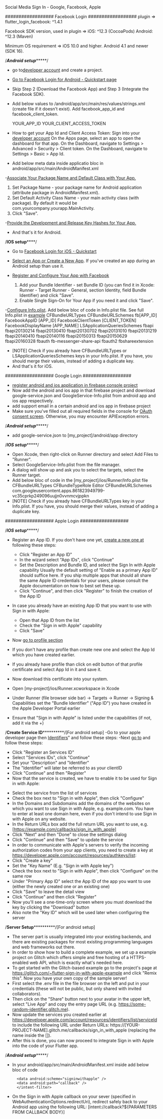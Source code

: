 Social Media Sign In - Google, Facebook, Apple


################## Facebook Login ##################
plugin => flutter_login_facebook: ^1.4.1

Facebook SDK version, used in plugin => iOS: ^12.3 (CocoaPods)
Android: ^12.3 (Maven)


Minimum OS requirement => iOS 10.0 and higher.
Android 4.1 and newer (SDK 16).

/***************Android setup********************/
- go to[developer account](https://developers.facebook.com/) and create a project.
- [Go to Facebook Login for Android - Quickstart page](https://developers.facebook.com/docs/facebook-login/android?locale=en_US#1--select-an-app-or-create-a-new-app)
- Skip Step 2 (Download the Facebook App) and Step 3 (Integrate the Facebook SDK).
- Add below values to /android/app/src/main/res/values/strings.xml (create file if it doesn't exist). Add facebook_app_id and facebook_client_token.

  <string name="facebook_app_id">YOUR_APP_ID</string>
  <string name="facebook_client_token">YOUR_CLIENT_ACCESS_TOKEN</string>

- How to get your App Id and Client Access Token:
  Sign into your [developer account](https://developers.facebook.com/)
  On the Apps page, select an app to open the dashboard for that app.
  On the Dashboard, navigate to Settings > Advanced > Security > Client token.
  On the Dashboard, navigate to Settings > Basic > App Id.

- Add below meta data inside applicatio bloc in android/app/src/main/AndroidManifest.xml

    <meta-data android:name="com.facebook.sdk.ApplicationId" android:value="@string/facebook_app_id"/>
    <meta-data android:name="com.facebook.sdk.ClientToken" android:value="@string/facebook_client_token"/>

-[Associate Your Package Name and Default Class with Your App.](https://developers.facebook.com/docs/facebook-login/android?locale=en_US#5--associate-your-package-name-and-default-class-with-your-app)
1. Set Package Name - your package name for Android application (attribute package in AndroidManifest.xml).
2. Set Default Activity Class Name - your main activity class (with package). By default it would be com.yourcompany.yourapp.MainActivity.
3. Click "Save".

-[Provide the Development and Release Key Hashes for Your App.](https://developers.facebook.com/docs/facebook-login/android?locale=en_US#6--provide-the-development-and-release-key-hashes-for-your-app)

- And that's it for Android.

/**************IOS setup******************/
- Go to [Facebook Login for iOS - Quickstart](https://developers.facebook.com/docs/facebook-login/ios)
- [Select an App or Create a New App](https://developers.facebook.com/docs/facebook-login/ios?locale=en_US#). If you've created an app during an Android setup than use it.
- [Register and Configure Your App with Facebook](https://developers.facebook.com/docs/facebook-login/ios?locale=en_US#3--register-and-configure-your-app-with-facebook)

    1. Add your Bundle Identifier - set Bundle ID (you can find it in Xcode: Runner - Target Runner - General, section Identity, field Bundle Identifier) and click "Save".
    2. Enable Single Sign-On for Your App if you need it and click "Save".

-[Configure Info.plist](ios/Runner/Info.plist). Add below bloc of code in Info.plist file. See full Info.plist in [example](https://github.com/Innim/flutter_login_facebook/blob/master/example/ios/Runner/Info.plist)
<key>CFBundleURLTypes</key>
<array>
<dict>
<key>CFBundleURLSchemes</key>
<array>
<string>fb[APP_ID]</string>
</array>
</dict>
</array>
<key>FacebookAppID</key>
<string>[APP_ID]</string>
<key>FacebookClientToken</key>
<string>[CLIENT_TOKEN]</string>
<key>FacebookDisplayName</key>
<string>[APP_NAME]</string>
<key>LSApplicationQueriesSchemes</key>
<array>
<string>fbapi</string>
<string>fbapi20130214</string>
<string>fbapi20130410</string>
<string>fbapi20130702</string>
<string>fbapi20131010</string>
<string>fbapi20131219</string>
<string>fbapi20140410</string>
<string>fbapi20140116</string>
<string>fbapi20150313</string>
<string>fbapi20150629</string>
<string>fbapi20160328</string>
<string>fbauth</string>
<string>fb-messenger-share-api</string>
<string>fbauth2</string>
<string>fbshareextension</string>
</array>

- [NOTE] Check if you already have CFBundleURLTypes or LSApplicationQueriesSchemes keys in your Info.plist. If you have, you should merge their values, instead of adding a duplicate key.
- And that's it for iOS.



################## Google Login ##################
- [register android and ios application in firebase console project](https://console.firebase.google.com)
- Now add the android and ios app in that firebase project and download google-service.json and GoogleService-Info.plist from android app and ios app respectively.
- add support email in a certain android and ios app in firebase project
- Make sure you've filled out all required fields in the console for [OAuth consent screen](https://console.cloud.google.com/apis/credentials/consent). Otherwise, you may encounter APIException errors.


/***************Android setup********************/

- add google-service.json to [my_project]/android/app directory

/***************IOS setup********************/

- Open Xcode, then right-click on Runner directory and select Add Files to "Runner".
- Select GoogleService-Info.plist from the file manager.
- A dialog will show up and ask you to select the targets, select the Runner target.
- Add below bloc of code in the [my_project]/ios/Runner/Info.plist file
  <key>CFBundleURLTypes</key>
  <array>
  <dict>
  <key>CFBundleTypeRole</key>
  <string>Editor</string>
  <key>CFBundleURLSchemes</key>
  <array>
    <!-- TODO Replace this value: -->
    <!-- Copied from GoogleService-Info.plist key REVERSED_CLIENT_ID -->
  <string>com.googleusercontent.apps.861823949799-vc35cprkp249096uujjn0vvnmcvjppkn</string>
  </array>
  </dict>
  </array>
- [NOTE] Check if you already have CFBundleURLTypes key in your Info.plist. If you have, you should merge their values, instead of adding a duplicate key.




################## Apple Login ##################

/***************IOS setup********************/

- Register an App ID. If you don't have one yet, [create a new one at](https://developer.apple.com/account/resources/identifiers/list/bundleId) following these steps:

    * Click "Register an App ID"
    * In the wizard select "App IDs", click "Continue"
    * Set the Description and Bundle ID, and select the Sign In with Apple capability
      Usually the default setting of "Enable as a primary App ID" should suffice here. If you ship multiple apps that should all share the same Apple ID credentials for your users, please consult the Apple documentation on how to best set these up.
    * Click "Continue", and then click "Register" to finish the creation of the App ID

- In case you already have an existing App ID that you want to use with Sign in with Apple:

    * Open that App ID from the list
    * Check the "Sign in with Apple" capability
    * Click "Save"

- Now [go to profile section](https://developer.apple.com/account/resources/profiles/list)
- If you don't have any profile than create new one and select the App Id which you have created earlier.
- If you already have profile than click on edit button of that profile certificate and select App Id in it and save it.
- Now download this certificate into your system.
- Open [my-project]/ios/Runner.xcworkspace in Xcode
- Under Runner (file browser side bar) -> Targets -> Runner -> Signing & Capabilities set the "Bundle Identifier" ("App ID") you have created in the Apple Developer Portal earlier
- Ensure that "Sign in with Apple" is listed under the capabilities (if not, add it via the +)


/**************Create Service ID************************/[For android setup]
-Go to your apple developer page then [Identifiers](https://developer.apple.com/account/resources/identifiers/list)" and follow these steps:
-Next [go to](https://developer.apple.com/account/resources/identifiers/list/serviceId) and follow these steps:

* Click "Register an Services ID"
* Select "Services IDs", click "Continue"
* Set your "Description" and "Identifier"
* The "Identifier" will later be referred to as your clientID
* Click "Continue" and then "Register"
* Now that the service is created, we have to enable it to be used for Sign in with Apple:

- Select the service from the list of services
- Check the box next to "Sign in with Apple", then click "Configure"
- In the Domains and Subdomains add the domains of the websites on which you want to use Sign in with Apple, e.g. example.com. You have to enter at least one domain here, even if you don't intend to use Sign in with Apple on any website.
- In the Return URLs box add the full return URL you want to use, e.g. [https://example.com/callbacks/sign_in_with_apple]
- Click "Next" and then "Done" to close the settings dialog
- Click "Continue" and then "Save" to update the service
- In order to communicate with Apple's servers to verify the incoming authorization codes from your app clients, you need to create a key at https://developer.apple.com/account/resources/authkeys/list:
- Click "Create a key"
- Set the "Key Name" (E.g. "Sign in with Apple key")
- Check the box next to "Sign in with Apple", then click "Configure" on the same row
- Under "Primary App ID" select the App ID of the app you want to use (either the newly created one or an existing one)
- Click "Save" to leave the detail view
- Click "Continue" and then click "Register"
- Now you'll see a one-time-only screen where you must download the key by clicking the "Download" button
- Also note the "Key ID" which will be used later when configuring the server


/**************Server Setup************************/[For android setup]
- The server part is usually integrated into your existing backends, and there are existing packages for most existing programming languages and web frameworks out there.
- In order to show how to build a complete example, we set up a example project on Glitch which offers simple and free hosting of a HTTPS-enabled web API, which is exactly what's needed here.
- To get started with the Glitch-based example go to the project's page at https://glitch.com/~flutter-sign-in-with-apple-example and click "Remix this". Now you have your own copy of the sample server!
- First select the .env file in the file browser on the left and put in your credentials (these will not be public, but only shared with invited collaborators).
- Then click on the "Share" button next to your avatar in the upper left, select "Live App" and copy the entry page URL (e.g. https://some-random-identifier.glitch.me).
- Now update the services you created earlier at https://developer.apple.com/account/resources/identifiers/list/serviceId to include the following URL under Return URLs: https://[YOUR-PROJECT-NAME].glitch.me/callbacks/sign_in_with_apple (replacing the name inside the []).
- After this is done, you can now proceed to integrate Sign in with Apple into the code of your Flutter app.

/***************Android setup********************/

- In your android/app/src/main/AndroidManifest.xml inside <application> add below bloc of code

  <activity android:name="com.aboutyou.dart_packages.sign_in_with_apple.SignInWithAppleCallback"
  android:exported="true">
  <intent-filter>
  <action android:name="android.intent.action.VIEW" />
  <category android:name="android.intent.category.DEFAULT" />
  <category android:name="android.intent.category.BROWSABLE" />

        <data android:scheme="signinwithapple" />
        <data android:path="callback" />
        </intent-filter>
    </activity>

- On the Sign in with Apple callback on your sever (specified in WebAuthenticationOptions.redirectUri), redirect safely back to your Android app using the following URL:
  [intent://callback?${PARAMETERS FROM CALLBACK BODY}]
